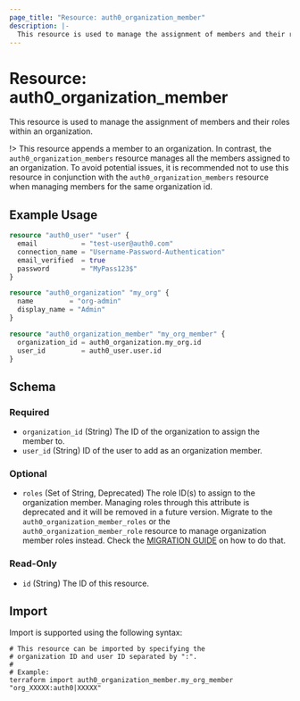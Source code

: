 ```yaml
---
page_title: "Resource: auth0_organization_member"
description: |-
  This resource is used to manage the assignment of members and their roles within an organization.
---
```


# Resource: auth0_organization_member

This resource is used to manage the assignment of members and their roles within an organization.

!> This resource appends a member to an organization. In contrast, the `auth0_organization_members` resource manages
all the members assigned to an organization. To avoid potential issues, it is recommended not to use this resource in
conjunction with the `auth0_organization_members` resource when managing members for the same organization id.

## Example Usage

```terraform
resource "auth0_user" "user" {
  email           = "test-user@auth0.com"
  connection_name = "Username-Password-Authentication"
  email_verified  = true
  password        = "MyPass123$"
}

resource "auth0_organization" "my_org" {
  name         = "org-admin"
  display_name = "Admin"
}

resource "auth0_organization_member" "my_org_member" {
  organization_id = auth0_organization.my_org.id
  user_id         = auth0_user.user.id
}
```

<!-- schema generated by tfplugindocs -->
## Schema

### Required

- `organization_id` (String) The ID of the organization to assign the member to.
- `user_id` (String) ID of the user to add as an organization member.

### Optional

- `roles` (Set of String, Deprecated) The role ID(s) to assign to the organization member. Managing roles through this attribute is deprecated and it will be removed in a future version. Migrate to the `auth0_organization_member_roles` or the `auth0_organization_member_role` resource to manage organization member roles instead. Check the [MIGRATION GUIDE](https://github.com/auth0/terraform-provider-auth0/blob/main/MIGRATION_GUIDE.md#organization-member-roles) on how to do that.

### Read-Only

- `id` (String) The ID of this resource.

## Import

Import is supported using the following syntax:

```shell
# This resource can be imported by specifying the
# organization ID and user ID separated by ":".
#
# Example:
terraform import auth0_organization_member.my_org_member "org_XXXXX:auth0|XXXXX"
```
